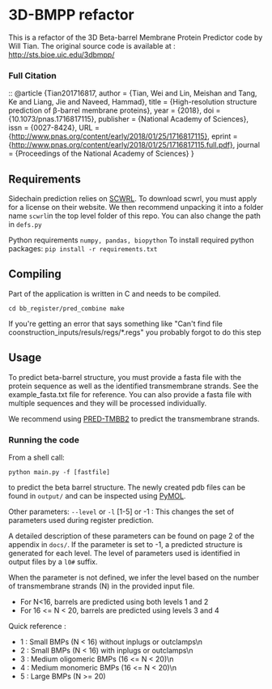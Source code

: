 # 3D-BMPP refactor

This is a refactor of the  3D Beta-barrel Membrane Protein Predictor code by Will Tian. 
The original source code is available at : http://sts.bioe.uic.edu/3dbmpp/

### Full Citation
::
    @article {Tian201716817,
        author = {Tian, Wei and Lin, Meishan and Tang, Ke and Liang, Jie and Naveed, Hammad},
        title = {High-resolution structure prediction of β-barrel membrane proteins},
        year = {2018},
        doi = {10.1073/pnas.1716817115},
        publisher = {National Academy of Sciences},
        issn = {0027-8424},
        URL = {http://www.pnas.org/content/early/2018/01/25/1716817115},
        eprint = {http://www.pnas.org/content/early/2018/01/25/1716817115.full.pdf},
        journal = {Proceedings of the National Academy of Sciences}
    }


## Requirements
Sidechain prediction relies on [SCWRL](http://dunbrack.fccc.edu/scwrl4/). To download scwrl, you must apply for a license on their website. 
We then recommend unpacking it into a folder name `scwrl`in the top level folder of this repo. You can also change the path in `defs.py`

Python requirements `numpy, pandas, biopython`
To install required python packages: `pip install -r requirements.txt`

## Compiling
Part of the application is written in C and needs to be compiled.

`
cd bb_register/pred_combine
make
`

If you're getting an error that says something like "Can't find file coonstruction_inputs/resuls/regs/*.regs" you probably forgot to do this step 


## Usage

To predict beta-barrel structure, you must provide a fasta file with the protein sequence as well as the identified transmembrane strands. 
See the example_fasta.txt file for reference.
You can also provide a fasta file with multiple sequences and they will be processed individually.

We recommend using [PRED-TMBB2](https://bio.tools/PRED-TMBB2) to predict the transmembrane strands.

### Running the code 

From a shell call:

`python main.py -f [fastfile]`

to predict the beta barrel structure.  The newly created pdb files can be found in `output/` and can be inspected using [PyMOL](https://pymol.org/2/). 

Other parameters:
`--level` or `-l`  \[1-5\] or -1 : This changes the set of parameters used during register prediction.

A detailed description of these parameters can be found on page 2 of the appendix in `docs/`.
If the parameter is set to -1, a predicted structure is generated for each level. The level of parameters used is identified in output files by a `l0#` suffix.

When the parameter is not defined, we infer the level based on the number of transmembrane strands (N) in the provided input file. 
* For N<16, barrels are predicted using both levels 1 and 2
* For 16 <= N < 20, barrels are predicted using levels 3 and 4

Quick reference :

* 1 : Small BMPs (N < 16) without inplugs or outclamps\n
* 2 : Small BMPs (N < 16) with inplugs or outclamps\n
* 3 : Medium oligomeric BMPs (16 <= N < 20)\n
* 4 : Medium monomeric BMPs (16 <= N < 20)\n
* 5 : Large BMPs (N >= 20)




